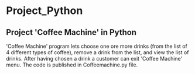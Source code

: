 # Project_Python
## Project 'Coffee Machine' in Python
'Coffee Machine' program lets choose one ore more drinks (from the list of 4 different types of coffee), remove a drink from the list, and view the list of drinks. After having chosen a drink a customer can exit 'Coffee Machine' menu.
The code is published in Coffeemachine.py file.
